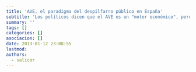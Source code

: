 ```yaml
---
title: 'AVE, el paradigma del despilfarro público en España'
subtitle: 'Los políticos dicen que el AVE es un "motor económico", pero los datos demuestran que es un inmenso agujero público. Ninguna línea es rentable.'
summary: ''
tags: []
categories: []
asociacion: []
date: 2013-01-12 23:08:55
lastmod:
authors: 
  - salicor
---
```


